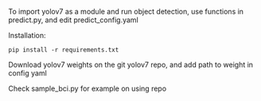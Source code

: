 To import yolov7 as a module and run object detection, use functions in predict.py, and edit predict_config.yaml

Installation:
```
pip install -r requirements.txt
```
Download yolov7 weights on the git yolov7 repo, and add path to weight in config yaml

Check sample_bci.py for example on using repo

